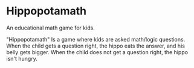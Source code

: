 Hippopotamath
=============

An educational math game for kids.

"Hippopotamath" Is a game where kids are asked math/logic questions.
When the child gets a question right, the hippo eats the answer, and his belly gets bigger.
When the child does not get a question right, the hippo isn't hungry. 

